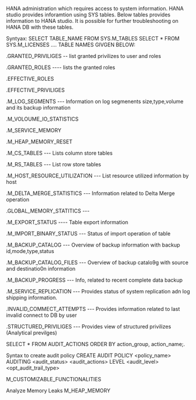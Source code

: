 HANA administration which requires access to system information. HANA studio provides inforamtion using SYS tables.
Below tables provides information to HANA studio. It is possible for further troubleshooting on HANA DB with these tables.


Syntyax:
SELECT TABLE_NAME FROM SYS.M_TABLES
SELECT * FROM SYS.M_LICENSES
....
TABLE NAMES GIVGEN BELOW:

.GRANTED_PRIVILIGES -- list granted privilizes to user and roles

.GRANTED_ROLES ---- lists the granted roles

.EFFECTIVE_ROLES

.EFFECTIVE_PRIVILIGES

.M_LOG_SEGMENTS --- Information on log segmenents size,type,volume and its backup information

.M_VOLOUME_IO_STATISTICS

.M_SERVICE_MEMORY

.M_HEAP_MEMORY_RESET

.M_CS_TABLES --- Lists column store tables

.M_RS_TABLES --- List row store tables

.M_HOST_RESOURCE_UTILIZATION --- List resource utilized information by host

.M_DELTA_MERGE_STATISTICS   --- Information related to Delta Merge operation


.GLOBAL_MEMORY_STATITICS --- 

.M_EXPORT_STATUS ---- Table export information

.M_IMPORT_BINARY_STATUS --- Status of import operation of table

.M_BACKUP_CATALOG --- Overview of backup information with backup id,mode,type,status

.M_BACKUP_CATALOG_FILES --- Overview of backup catalo9g with source and destinatio0n information

.M_BACKUP_PROGRESS --- Info, related to recent complete data backup

.M_SERVICE_REPLICATION ---  Provides status of system replication adn log shipping information.

.INVALID_COMMECT_ATTEMPTS --- Provides information related to last invalid connect to DB by user

.STRUCTURED_PRIVILIGES ---  Provides view of structured privilizes (Analytical previlges)

SELECT * FROM AUDIT_ACTIONS ORDER BY action_group, action_name;.

Syntax to create audit policy
CREATE AUDIT POLICY <policy_name> AUDITING <audit_status> <audit_actions> LEVEL <audit_level> <opt_audit_trail_type>

M_CUSTOMIZABLE_FUNCTIONALITIES

Analyze Memory Leaks M_HEAP_MEMORY

